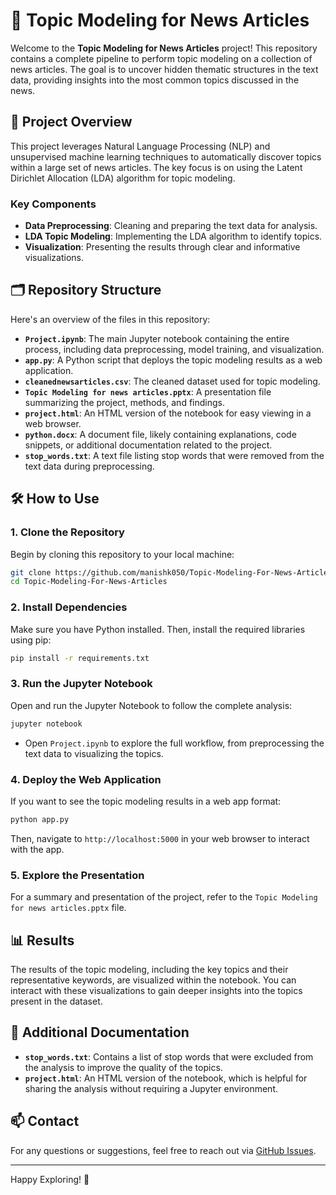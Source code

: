 
# 📰 Topic Modeling for News Articles

Welcome to the **Topic Modeling for News Articles** project! This repository contains a complete pipeline to perform topic modeling on a collection of news articles. The goal is to uncover hidden thematic structures in the text data, providing insights into the most common topics discussed in the news.

## 🚀 Project Overview

This project leverages Natural Language Processing (NLP) and unsupervised machine learning techniques to automatically discover topics within a large set of news articles. The key focus is on using the Latent Dirichlet Allocation (LDA) algorithm for topic modeling.

### Key Components

- **Data Preprocessing**: Cleaning and preparing the text data for analysis.
- **LDA Topic Modeling**: Implementing the LDA algorithm to identify topics.
- **Visualization**: Presenting the results through clear and informative visualizations.

## 🗂️ Repository Structure

Here's an overview of the files in this repository:

- **`Project.ipynb`**: The main Jupyter notebook containing the entire process, including data preprocessing, model training, and visualization.
- **`app.py`**: A Python script that deploys the topic modeling results as a web application.
- **`cleanednewsarticles.csv`**: The cleaned dataset used for topic modeling.
- **`Topic Modeling for news articles.pptx`**: A presentation file summarizing the project, methods, and findings.
- **`project.html`**: An HTML version of the notebook for easy viewing in a web browser.
- **`python.docx`**: A document file, likely containing explanations, code snippets, or additional documentation related to the project.
- **`stop_words.txt`**: A text file listing stop words that were removed from the text data during preprocessing.

## 🛠️ How to Use

### 1. Clone the Repository

Begin by cloning this repository to your local machine:

```bash
git clone https://github.com/manishk050/Topic-Modeling-For-News-Articles.git
cd Topic-Modeling-For-News-Articles
```

### 2. Install Dependencies

Make sure you have Python installed. Then, install the required libraries using pip:

```bash
pip install -r requirements.txt
```

### 3. Run the Jupyter Notebook

Open and run the Jupyter Notebook to follow the complete analysis:

```bash
jupyter notebook
```

- Open `Project.ipynb` to explore the full workflow, from preprocessing the text data to visualizing the topics.

### 4. Deploy the Web Application

If you want to see the topic modeling results in a web app format:

```bash
python app.py
```

Then, navigate to `http://localhost:5000` in your web browser to interact with the app.

### 5. Explore the Presentation

For a summary and presentation of the project, refer to the `Topic Modeling for news articles.pptx` file.

## 📊 Results

The results of the topic modeling, including the key topics and their representative keywords, are visualized within the notebook. You can interact with these visualizations to gain deeper insights into the topics present in the dataset.

## 📝 Additional Documentation

- **`stop_words.txt`**: Contains a list of stop words that were excluded from the analysis to improve the quality of the topics.
- **`project.html`**: An HTML version of the notebook, which is helpful for sharing the analysis without requiring a Jupyter environment.

## 📫 Contact

For any questions or suggestions, feel free to reach out via [GitHub Issues](https://github.com/manishk050/Topic-Modeling-For-News-Articles/issues).

---

Happy Exploring! 🎉
